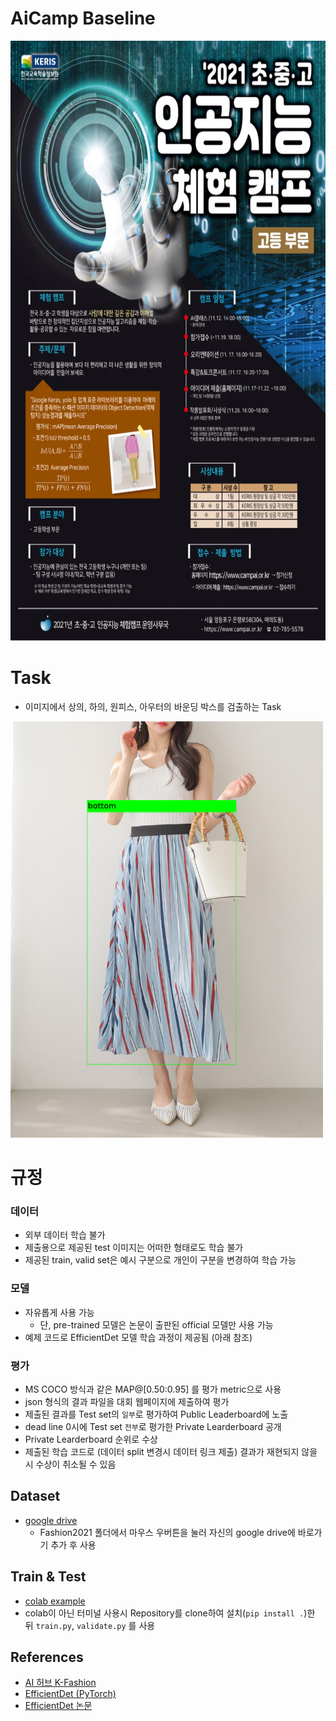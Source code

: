 # AiCamp Baseline
<img src="main.jpg" width="680" height="960">

# Task
- 이미지에서 상의, 하의, 원피스, 아우터의 바운딩 박스를 검출하는 Task

<img src="example.png"  width="500" height="666">

# 규정
### 데이터
- 외부 데이터 학습 불가
- 제출용으로 제공된 test 이미지는 어떠한 형태로도 학습 불가
- 제공된 train, valid set은 예시 구분으로 개인이 구분을 변경하여 학습 가능
### 모델
- 자유롭게 사용 가능
    - 단, pre-trained 모델은 논문이 출판된 official 모델만 사용 가능
- 예제 코드로 EfficientDet 모델 학습 과정이 제공됨 (아래 참조)

### 평가
- MS COCO 방식과 같은 MAP@[0.50:0.95] 를 평가 metric으로 사용
- json 형식의 결과 파일을 대회 웹페이지에 제출하여 평가
- 제출된 결과를 Test set의 `일부`로 평가하여 Public Leaderboard에 노출
- dead line 0시에 Test set `전부`로 평가한 Private Learderboard 공개
- Private Learderboard 순위로 수상
- 제출된 학습 코드로 (데이터 split 변경시 데이터 링크 제출) 결과가 재현되지 않을 시 수상이 취소될 수 있음

## Dataset
- [google drive](https://drive.google.com/drive/folders/16_P1QWnChrGbRG1FViG-nHYESMcyH839?usp=sharing)
    - Fashion2021 폴더에서 마우스 우버튼을 눌러 자신의 google drive에 바로가기 추가 후 사용
## Train & Test
- [colab example](https://colab.research.google.com/drive/1aWAhs6xxHeSe4ZgPyXABk9U_w6G6-oBL?usp=sharing)
- colab이 아닌 터미널 사용시 Repository를 clone하여 설치(`pip install .`)한 뒤 `train.py`, `validate.py` 를 사용

## References
- [AI 허브 K-Fashion](https://aihub.or.kr/aidata/7988)
- [EfficientDet (PyTorch)](https://github.com/rwightman/efficientdet-pytorch)
- [EfficientDet 논문](https://arxiv.org/abs/1911.09070)